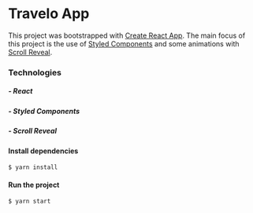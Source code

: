 # Travelo App

This project was bootstrapped with [Create React App](https://github.com/facebook/create-react-app). The main focus of this project is the use of [Styled Components](https://styled-components.com/) and some animations with [Scroll Reveal](https://scrollrevealjs.org/).

### Technologies

##### - React
##### - Styled Components
##### - Scroll Reveal

#### Install dependencies
    
    $ yarn install

#### Run the project

    $ yarn start



